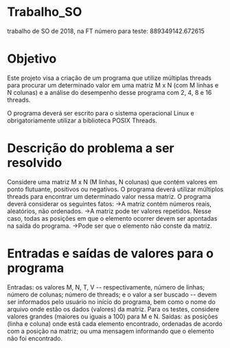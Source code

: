 # Trabalho_SO
trabalho de SO de 2018, na FT
número para teste: 889349142.672615

# Objetivo
Este projeto visa a criação de um programa que utilize múltiplas threads para procurar um determinado valor
em uma matriz M x N (com M linhas e N colunas) e a análise do desempenho desse programa com 2, 4, 8 e 16
threads.

O programa deverá ser escrito para o sistema operacional Linux e obrigatoriamente utilizar a biblioteca POSIX
Threads.

# Descrição do problema a ser resolvido
Considere uma matriz M x N (M linhas, N colunas) que contém valores em ponto flutuante, positivos ou
negativos. O programa deverá utilizar múltiplos threads para encontrar um determinado valor nessa matriz.
O programa deverá considerar os seguintes fatos:
->A matriz contém números reais, aleatórios, não ordenados.
->A matriz pode ter valores repetidos. Nesse caso, todas as posições em que o elemento ocorrer devem
ser apontadas na saída do programa.
->Pode ser que o elemento não conste da matriz.

# Entradas e saídas de valores para o programa
Entradas: os valores M, N, T, V -- respectivamente, número de linhas; número de colunas; número de threads;
e o valor a ser buscado -- devem ser informados pelo usuário no início do programa, bem como o nome do
arquivo onde estão os dados (valores) da matriz. Para os testes, considere valores grandes (maiores ou iguais
a 100) para M e N.
Saídas: as posições (linha e coluna) onde está cada elemento encontrado, ordenadas de acordo com a posição
na matriz; ou uma mensagem informando que o elemento não foi encontrado.
